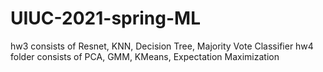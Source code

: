 # UIUC-2021-spring-ML
hw3 consists of Resnet, KNN, Decision Tree, Majority Vote Classifier
hw4 folder consists of PCA, GMM, KMeans, Expectation Maximization
